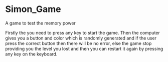 # Simon_Game
A game to test the memory power

Firstly the you need to press any key to start the game. Then the computer gives you a button and color which is randomly generated and if the user press the correct button then there will be no error, else the game stop providing you the level you lost and then you can restart it again by pressing any key on the keyboard.
